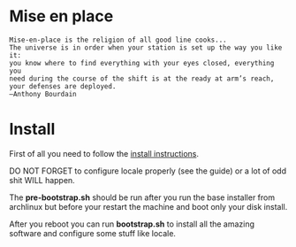 # Mise en place

```
Mise-en-place is the religion of all good line cooks...
The universe is in order when your station is set up the way you like it:
you know where to find everything with your eyes closed, everything you
need during the course of the shift is at the ready at arm’s reach,
your defenses are deployed.
—Anthony Bourdain
```

# Install

First of all you need to follow the
[install instructions](https://wiki.archlinux.org/index.php/installation_guide).

DO NOT FORGET to configure locale properly (see the guide) or a lot of odd
shit WILL happen.

The **pre-bootstrap.sh** should be run after you run the base installer
from archlinux but before your restart the machine and boot only your
disk install.

After you reboot you can run **bootstrap.sh** to install all the amazing software
and configure some stuff like locale.
